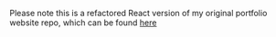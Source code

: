 
Please note this is a refactored React version of my original portfolio website repo, which can be found [here](https://github.com/PatrickMackridge/portfolio-website)
